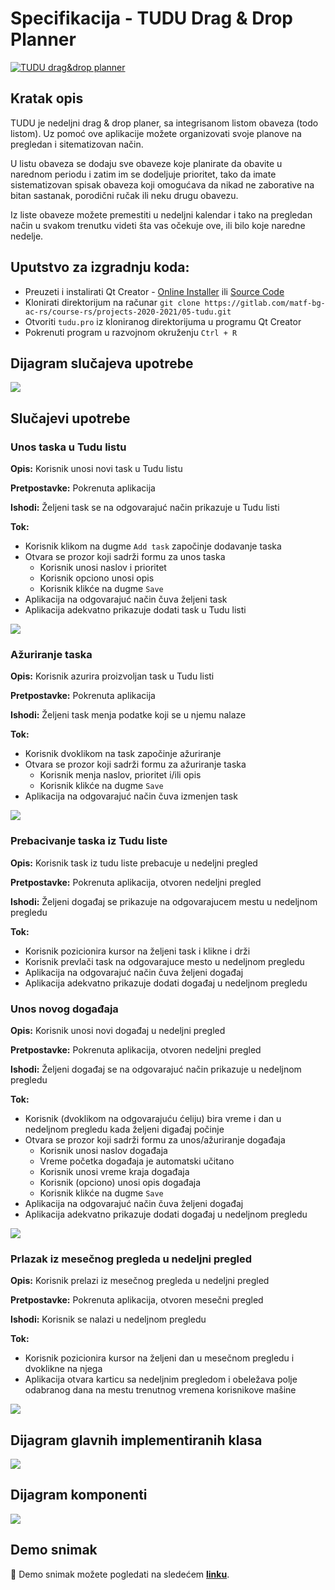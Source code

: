 # Specifikacija - TUDU Drag & Drop Planner

[![TUDU drag&drop planner](../tudu/resources/readme/tudu_hero_image_m.png)](https://gitlab.com/matf-bg-ac-rs/course-rs/projects-2020-2021/05-tudu/-/raw/master/tudu/resources/readme/tudu_hero_image_m.png)

## Kratak opis

TUDU je nedeljni drag & drop planer, sa integrisanom listom obaveza (todo listom). Uz pomoć ove aplikacije možete organizovati svoje planove na pregledan  i sitematizovan način.

U listu obaveza se dodaju sve obaveze koje planirate da obavite u narednom periodu i zatim im se dodeljuje prioritet, tako da imate sistematizovan spisak obaveza koji omogućava da nikad ne zaborative na bitan sastanak, porodični ručak ili neku drugu obavezu.

Iz liste obaveze možete premestiti u nedeljni kalendar i tako na pregledan način u svakom trenutku videti šta vas očekuje ove, ili bilo koje naredne nedelje.

## Uputstvo za izgradnju koda:

- Preuzeti i instalirati Qt Creator - [Online Installer](https://www.qt.io/download-qt-installer) ili [Source Code](https://www.qt.io/download-open-source)
- Klonirati direktorijum na računar `git clone https://gitlab.com/matf-bg-ac-rs/course-rs/projects-2020-2021/05-tudu.git`
- Otvoriti `tudu.pro` iz kloniranog direktorijuma u programu Qt Creator
- Pokrenuti program u razvojnom okruženju `Ctrl + R`

## Dijagram slučajeva upotrebe

![](slucajevi_upotrebe.png)



## Slučajevi upotrebe

### Unos taska u Tudu listu

**Opis:** Korisnik unosi novi task u Tudu listu

**Pretpostavke:** Pokrenuta aplikacija

**Ishodi:** Željeni task se na odgovarajuć način prikazuje u Tudu listi

**Tok:**

- Korisnik klikom na dugme `Add task` započinje dodavanje taska
- Otvara se prozor koji sadrži formu za unos taska
  - Korisnik unosi naslov i prioritet
  - Korisnik opciono unosi opis
  - Korisnik klikće na dugme `Save`
- Aplikacija na odgovarajuć način čuva željeni task
- Aplikacija adekvatno prikazuje dodati task u Tudu listi

![](dijagram_sekvenci_unos_novog_taska.png)

### Ažuriranje taska

**Opis:** Korisnik azurira proizvoljan task u Tudu listi

**Pretpostavke:** Pokrenuta aplikacija

**Ishodi:** Željeni task menja podatke koji se u njemu nalaze

**Tok:**

- Korisnik dvoklikom na task započinje ažuriranje
- Otvara se prozor koji sadrži formu za ažuriranje taska
  - Korisnik menja naslov, prioritet i/ili opis
  - Korisnik klikće na dugme `Save`
- Aplikacija na odgovarajuć način čuva izmenjen task

![](dijagram_sekvenci_azuriranje_taska.png)

### Prebacivanje taska iz Tudu liste

**Opis:** Korisnik task iz tudu liste prebacuje u nedeljni pregled

**Pretpostavke:** Pokrenuta aplikacija, otvoren nedeljni pregled

**Ishodi:** Željeni događaj se prikazuje na odgovarajucem mestu u nedeljnom pregledu

**Tok:**

- Korisnik pozicionira kursor na željeni task i klikne i drži
- Korisnik prevlači task na odgovarajuce mesto u nedeljnom pregledu
- Aplikacija na odgovarajuć način čuva željeni događaj
- Aplikacija adekvatno prikazuje dodati događaj u nedeljnom pregledu


### Unos novog događaja

**Opis:** Korisnik unosi novi događaj u nedeljni pregled

**Pretpostavke:** Pokrenuta aplikacija, otvoren nedeljni pregled

**Ishodi:** Željeni događaj se na odgovarajuć način prikazuje u nedeljnom pregledu

**Tok:**

- Korisnik (dvoklikom na odgovarajuću ćeliju) bira vreme i dan u nedeljnom pregledu kada željeni digađaj počinje
- Otvara se prozor koji sadrži formu za unos/ažuriranje događaja
  - Korisnik unosi naslov događaja
  - Vreme početka događaja je automatski učitano
  - Korisnik unosi vreme kraja događaja
  - Korisnik (opciono) unosi opis događaja
  - Korisnik klikće na dugme `Save`
- Aplikacija na odgovarajuć način čuva željeni događaj
- Aplikacija adekvatno prikazuje dodati događaj u nedeljnom pregledu 

![](dijagram_sekvenci_unos_novog_dogadjaja.png)


### Prlazak iz mesečnog pregleda u nedeljni pregled

**Opis:** Korisnik prelazi iz mesečnog pregleda u nedeljni pregled

**Pretpostavke:** Pokrenuta aplikacija, otvoren mesečni pregled

**Ishodi:** Korisnik se nalazi u nedeljnom pregledu

**Tok:**

- Korisnik pozicionira kursor na željeni dan u mesečnom pregledu i dvoklikne na njega
- Aplikacija otvara karticu sa nedeljnim pregledom i obeležava polje odabranog dana na mestu trenutnog vremena korisnikove mašine

![](dijagram_sekvenci_prelazak_iz_mesecnog_u_nedeljni.png)


## Dijagram glavnih implementiranih klasa

![](dijagram_klasa.png)

## Dijagram komponenti

![](dijagram_komponenti.png)




## Demo snimak

:movie_camera: Demo snimak možete pogledati na sledećem **[linku](https://youtu.be/BZ75_l5egiE)**.
